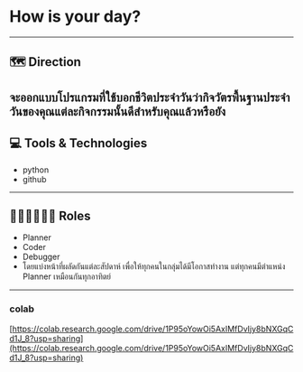 # How is your day?
---
## 🗺️ Direction
จะออกแบบโปรแกรมที่ใช้บอกชีวิตประจำวันว่ากิจวัตรพื้นฐานประจำวันของคุณแต่ละกิจกรรมนั้นดีสำหรับคุณแล้วหรือยัง
---
## 💻 Tools & Technologies
- python
- github
---
## 🧑🏻‍💻👩🏼‍💻 Roles
- Planner
- Coder
- Debugger
- โดยแบ่งหน้าที่ผลัดกันแต่ละสัปดาห์ เพื่อให้ทุกคนในกลุ่มได้มีโอกาสทำงาน แต่ทุกคนมีตำแหน่ง Planner เหมือนกันทุกอาทิตย์
---
### colab

[https://colab.research.google.com/drive/1P95oYowOi5AxIMfDvIjy8bNXGqCd1J_8?usp=sharing](https://colab.research.google.com/drive/1P95oYowOi5AxIMfDvIjy8bNXGqCd1J_8?usp=sharing)
